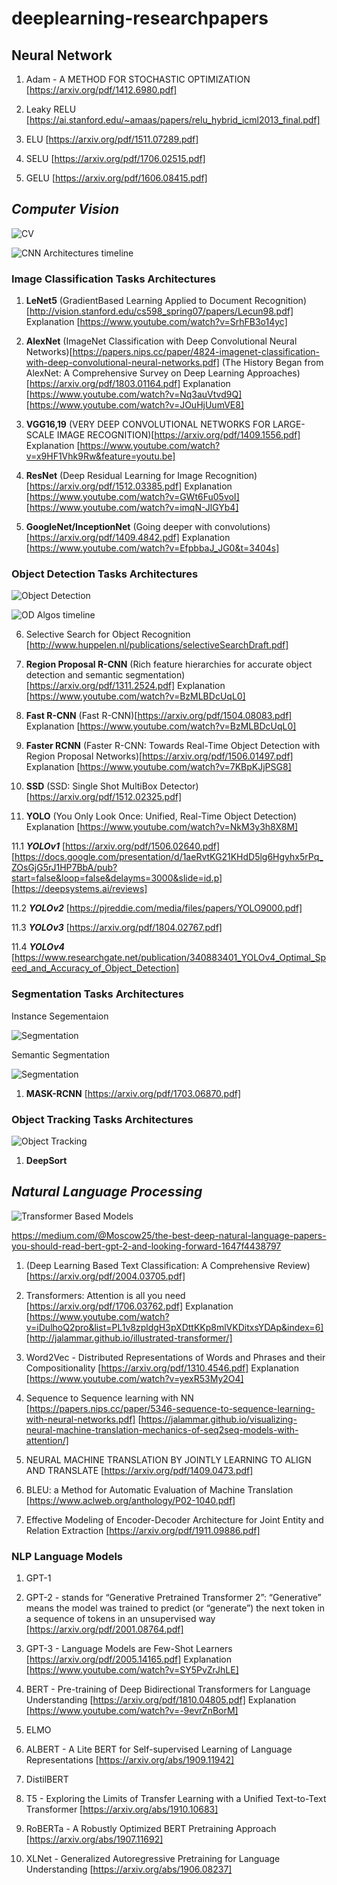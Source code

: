 # deeplearning-researchpapers


## **Neural Network**
1. Adam - A METHOD FOR STOCHASTIC OPTIMIZATION
[https://arxiv.org/pdf/1412.6980.pdf]

2. Leaky RELU
[https://ai.stanford.edu/~amaas/papers/relu_hybrid_icml2013_final.pdf]

3. ELU
[https://arxiv.org/pdf/1511.07289.pdf]

4. SELU
[https://arxiv.org/pdf/1706.02515.pdf]

5. GELU
[https://arxiv.org/pdf/1606.08415.pdf]



## _**Computer Vision**_
![CV](https://appsilondatascience.com/assets/uploads/2018/08/types.png)

![CNN Architectures timeline](https://miro.medium.com/max/5788/1*dc07I4_N_IWDJVb6cM-KsQ.png)

### **Image Classification Tasks Architectures**
1. **LeNet5** 
(GradientBased Learning Applied to Document
Recognition)[http://vision.stanford.edu/cs598_spring07/papers/Lecun98.pdf]
Explanation
[https://www.youtube.com/watch?v=SrhFB3o14yc]


2. **AlexNet**
(ImageNet Classification with Deep Convolutional
Neural Networks)[https://papers.nips.cc/paper/4824-imagenet-classification-with-deep-convolutional-neural-networks.pdf]
(The History Began from AlexNet: A Comprehensive Survey on Deep Learning Approaches)[https://arxiv.org/pdf/1803.01164.pdf]
Explanation
[https://www.youtube.com/watch?v=Nq3auVtvd9Q]
[https://www.youtube.com/watch?v=JOuHjUumVE8]


3. **VGG16,19**
(VERY DEEP CONVOLUTIONAL NETWORKS FOR LARGE-SCALE IMAGE RECOGNITION)[https://arxiv.org/pdf/1409.1556.pdf]
Explanation
[https://www.youtube.com/watch?v=x9HF1Vhk9Rw&feature=youtu.be]


4. **ResNet**
(Deep Residual Learning for Image Recognition)[https://arxiv.org/pdf/1512.03385.pdf]
Explanation
[https://www.youtube.com/watch?v=GWt6Fu05voI]
[https://www.youtube.com/watch?v=imqN-JlGYb4]

5. **GoogleNet/InceptionNet**
(Going deeper with convolutions)[https://arxiv.org/pdf/1409.4842.pdf]
Explanation
[https://www.youtube.com/watch?v=EfpbbaJ_JG0&t=3404s]

### **Object Detection Tasks Architectures**

![Object Detection](https://bitmovin.com/wp-content/uploads/2019/08/Object_detection_Blog_Image_Q3_19.jpg)


![OD Algos timeline](https://www.mdpi.com/electronics/electronics-09-00583/article_deploy/html/images/electronics-09-00583-g001.png)

6. Selective Search for Object Recognition 
[http://www.huppelen.nl/publications/selectiveSearchDraft.pdf]

7. **Region Proposal R-CNN**
(Rich feature hierarchies for accurate object detection and semantic segmentation)[https://arxiv.org/pdf/1311.2524.pdf]
Explanation
[https://www.youtube.com/watch?v=BzMLBDcUqL0]

8. **Fast R-CNN**
(Fast R-CNN)[https://arxiv.org/pdf/1504.08083.pdf]
Explanation
[https://www.youtube.com/watch?v=BzMLBDcUqL0]

9. **Faster RCNN**
(Faster R-CNN: Towards Real-Time Object Detection with Region Proposal Networks)[https://arxiv.org/pdf/1506.01497.pdf]
Explanation
[https://www.youtube.com/watch?v=7KBpKJjPSG8]

10. **SSD**
(SSD: Single Shot MultiBox Detector)[https://arxiv.org/pdf/1512.02325.pdf]

11. **YOLO**
(You Only Look Once: Unified, Real-Time Object Detection)
Explanation
[https://www.youtube.com/watch?v=NkM3y3h8X8M]

   11.1 ***YOLOv1***
   [https://arxiv.org/pdf/1506.02640.pdf]
   [https://docs.google.com/presentation/d/1aeRvtKG21KHdD5lg6Hgyhx5rPq_ZOsGjG5rJ1HP7BbA/pub?start=false&loop=false&delayms=3000&slide=id.p]
   [https://deepsystems.ai/reviews]

   11.2 ***YOLOv2***
    [https://pjreddie.com/media/files/papers/YOLO9000.pdf]

   11.3 ***YOLOv3***
    [https://arxiv.org/pdf/1804.02767.pdf]
  
   11.4 ***YOLOv4***
    [https://www.researchgate.net/publication/340883401_YOLOv4_Optimal_Speed_and_Accuracy_of_Object_Detection]

### **Segmentation Tasks Architectures**

Instance Segementaion

![Segmentation](https://cdn.analyticsvidhya.com/wp-content/uploads/2019/07/feature_image.jpg)

Semantic Segmentation

![Segmentation](https://cdn-images-1.medium.com/max/720/1*CRRcs2eAJIRS8Q-qa6_YMw.gif)


1. **MASK-RCNN**
[https://arxiv.org/pdf/1703.06870.pdf]

### **Object Tracking Tasks Architectures**

![Object Tracking](https://nanonets.com/blog/content/images/2019/07/object_tracker_gif.gif)

1. **DeepSort**



## _**Natural Language Processing**_

![Transformer Based Models](https://miro.medium.com/max/1400/1*bG8dQv1L6o3NRXyCau4Rzg.png)

https://medium.com/@Moscow25/the-best-deep-natural-language-papers-you-should-read-bert-gpt-2-and-looking-forward-1647f4438797


1. (Deep Learning Based Text Classification: A Comprehensive Review)[https://arxiv.org/pdf/2004.03705.pdf]

2. Transformers: Attention is all you need
[https://arxiv.org/pdf/1706.03762.pdf]
Explanation
[https://www.youtube.com/watch?v=iDulhoQ2pro&list=PL1v8zpldgH3pXDttKKp8mlVKDitxsYDAp&index=6]
[http://jalammar.github.io/illustrated-transformer/]

3. Word2Vec - Distributed Representations of Words and Phrases and their Compositionality
[https://arxiv.org/pdf/1310.4546.pdf]
Explanation
[https://www.youtube.com/watch?v=yexR53My2O4]

4. Sequence to Sequence learning with NN 
[https://papers.nips.cc/paper/5346-sequence-to-sequence-learning-with-neural-networks.pdf]
[https://jalammar.github.io/visualizing-neural-machine-translation-mechanics-of-seq2seq-models-with-attention/]

5. NEURAL MACHINE TRANSLATION BY JOINTLY LEARNING TO ALIGN AND TRANSLATE
[https://arxiv.org/pdf/1409.0473.pdf]

6. BLEU: a Method for Automatic Evaluation of Machine Translation
[https://www.aclweb.org/anthology/P02-1040.pdf]

7. Effective Modeling of Encoder-Decoder Architecture for Joint Entity and Relation Extraction
[https://arxiv.org/pdf/1911.09886.pdf]

### **NLP Language Models**
1. GPT-1

2. GPT-2 - stands for “Generative Pretrained Transformer 2”: “Generative” means the model was trained to predict (or “generate”) the next token in a sequence of tokens in an unsupervised way
[https://arxiv.org/pdf/2001.08764.pdf]

3. GPT-3 - Language Models are Few-Shot Learners
[https://arxiv.org/pdf/2005.14165.pdf]
Explanation
[https://www.youtube.com/watch?v=SY5PvZrJhLE]

4. BERT - Pre-training of Deep Bidirectional Transformers for Language Understanding
[https://arxiv.org/pdf/1810.04805.pdf]
Explanation
[https://www.youtube.com/watch?v=-9evrZnBorM]

5. ELMO

6. ALBERT - A Lite BERT for Self-supervised Learning of Language Representations
[https://arxiv.org/abs/1909.11942]

7. DistilBERT

8. T5 - Exploring the Limits of Transfer Learning with a Unified Text-to-Text Transformer
[https://arxiv.org/abs/1910.10683]

9. RoBERTa - A Robustly Optimized BERT Pretraining Approach
[https://arxiv.org/abs/1907.11692]

10. XLNet - Generalized Autoregressive Pretraining for Language Understanding
[https://arxiv.org/abs/1906.08237]

